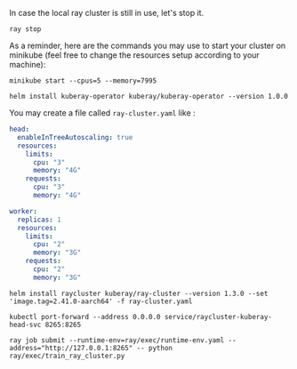 In case the local ray cluster is still in use, let's stop it.
```shell
ray stop 
```

As a reminder, here are the commands you may use to start your cluster on minikube (feel free to change the resources setup according to your machine): 

```shell
minikube start --cpus=5 --memory=7995
```

```shell
helm install kuberay-operator kuberay/kuberay-operator --version 1.0.0
```

You may create a file called `ray-cluster.yaml` like :
```yaml
head:
  enableInTreeAutoscaling: true
  resources:
    limits:
      cpu: "3"
      memory: "4G"
    requests:
      cpu: "3"
      memory: "4G"

worker:
  replicas: 1
  resources:
    limits:
      cpu: "2"
      memory: "3G"
    requests:
      cpu: "2"
      memory: "3G"
```

```shell
helm install raycluster kuberay/ray-cluster --version 1.3.0 --set 'image.tag=2.41.0-aarch64' -f ray-cluster.yaml
```

```shell
kubectl port-forward --address 0.0.0.0 service/raycluster-kuberay-head-svc 8265:8265
```

```shell
ray job submit --runtime-env=ray/exec/runtime-env.yaml --address="http://127.0.0.1:8265" -- python ray/exec/train_ray_cluster.py 
```